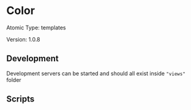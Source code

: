 # Color

Atomic Type: templates

Version: 1.0.8

## Development

Development servers can be started and should all exist inside `"views"` folder

## Scripts
